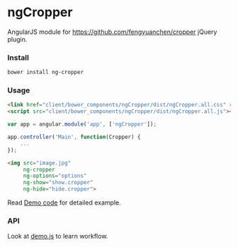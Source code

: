 # ngCropper

AngularJS module for https://github.com/fengyuanchen/cropper jQuery plugin.


### Install

```bash
bower install ng-cropper
```


### Usage

```html
<link href="client/bower_components/ngCropper/dist/ngCropper.all.css" rel="stylesheet">
<script src="client/bower_components/ngCropper/dist/ngCropper.all.js"></script>
```

```javascript
var app = angular.module('app', ['ngCropper']);

app.controller('Main', function(Cropper) {
    ...
});
```

```html
<img src="image.jpg"
     ng-cropper
     ng-options="options"
     ng-show="show.cropper"
     ng-hide="hide.cropper">
```

Read [Demo code](http://github.com/koorgoo/ngCropper/tree/master/demo) for detailed example.



### API

Look at [demo.js](http://github.com/koorgoo/ngCropper/tree/master/demo/demo.js) to learn workflow.